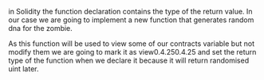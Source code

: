 in Solidity the function declaration contains the type of the return value. In our case we are going to implement a new function that generates random dna for the zombie.

As this function will be used to view some of our contracts variable but not modify them we are going to mark it as view0.4.250.4.25 and set the return type of the function when we declare it because it will return randomised uint later.
